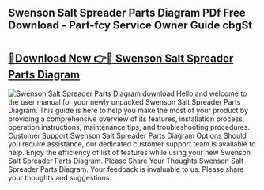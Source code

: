 ## Swenson Salt Spreader Parts Diagram PDf Free Download - Part-fcy Service Owner Guide cbgSt

# <h2><a href="http://dfs4u3i.blite.top/?on=Swenson+Salt+Spreader+Parts+Diagram">🔗Download New 👉🔴 Swenson Salt Spreader Parts Diagram</a></h2>

[![Swenson Salt Spreader Parts Diagram download](https://i.imgur.com/lujVjoI.png)](http://dfs4u3i.blite.top/?on=Swenson+Salt+Spreader+Parts+Diagram)
Hello and welcome to the user manual for your newly unpacked Swenson Salt Spreader Parts Diagram. This guide is here to help you make the most of your product by providing a comprehensive overview of its features, installation process, operation instructions, maintenance tips, and troubleshooting procedures. Customer Support Swenson Salt Spreader Parts Diagram Options Should you require assistance, our dedicated customer support team is available to help. Enjoy the efficiency of list of features while using your new Swenson Salt Spreader Parts Diagram. Please Share Your Thoughts Swenson Salt Spreader Parts Diagram. Your feedback is invaluable to us. Please share your thoughts and suggestions.
